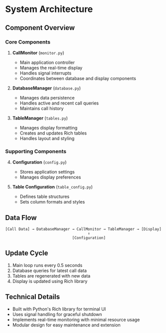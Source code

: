 # System Architecture

## Component Overview

### Core Components

1. **CallMonitor** (`monitor.py`)
   - Main application controller
   - Manages the real-time display
   - Handles signal interrupts
   - Coordinates between database and display components

2. **DatabaseManager** (`database.py`)
   - Manages data persistence
   - Handles active and recent call queries
   - Maintains call history

3. **TableManager** (`tables.py`)
   - Manages display formatting
   - Creates and updates Rich tables
   - Handles layout and styling

### Supporting Components

4. **Configuration** (`config.py`)
   - Stores application settings
   - Manages display preferences

5. **Table Configuration** (`table_config.py`)
   - Defines table structures
   - Sets column formats and styles

## Data Flow

```
[Call Data] → DatabaseManager → CallMonitor → TableManager → [Display]
                                     ↑
                              [Configuration]
```

## Update Cycle

1. Main loop runs every 0.5 seconds
2. Database queries for latest call data
3. Tables are regenerated with new data
4. Display is updated using Rich library

## Technical Details

- Built with Python's Rich library for terminal UI
- Uses signal handling for graceful shutdown
- Implements real-time monitoring with minimal resource usage
- Modular design for easy maintenance and extension
